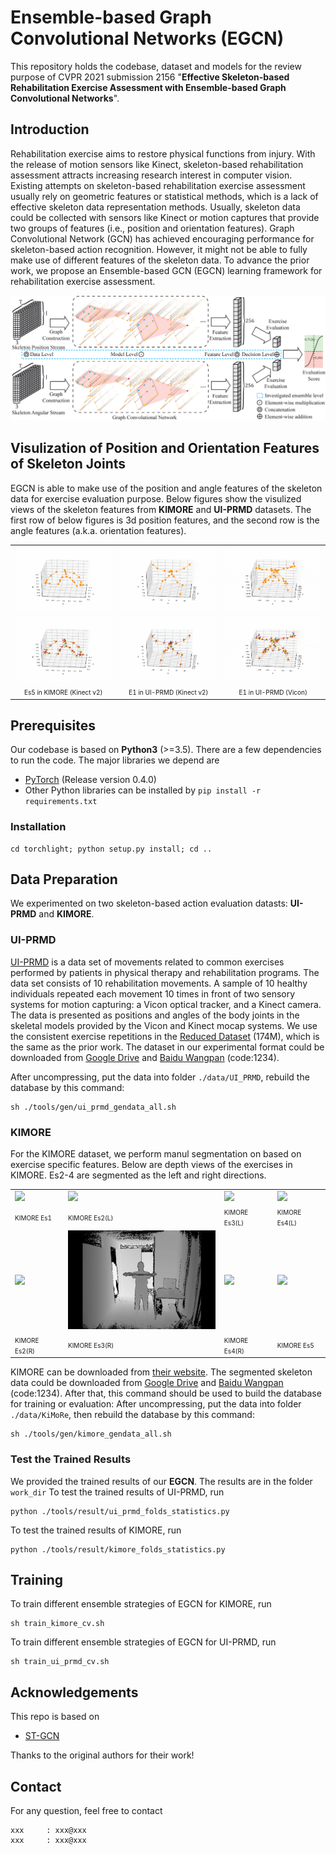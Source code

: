 # Ensemble-based Graph Convolutional Networks (EGCN)
This repository holds the codebase, dataset and models for the review purpose of CVPR 2021 submission 2156 "**Effective Skeleton-based Rehabilitation Exercise Assessment with Ensemble-based Graph Convolutional Networks**".

## Introduction
Rehabilitation exercise aims to restore physical functions from injury. With the release of motion sensors like Kinect, skeleton-based rehabilitation assessment attracts increasing research interest in computer vision. Existing attempts on skeleton-based rehabilitation exercise assessment usually rely on geometric features or statistical methods, which is a lack of effective skeleton data representation methods. Usually, skeleton data could be collected with sensors like Kinect or motion captures that provide two groups of features (i.e., position and orientation features). Graph Convolutional Network (GCN) has achieved encouraging performance for skeleton-based action recognition. However, it might not be able to fully make use of different features of the skeleton data. To advance the prior work, we propose an Ensemble-based GCN (EGCN) learning framework for rehabilitation exercise assessment.

<div align="center">
    <img src="resource/info/ensemble_framework.png">
</div>

## Visulization of Position and Orientation Features of Skeleton Joints
EGCN is able to make use of the position and angle features of the skeleton data for exercise evaluation purpose.
Below figures show the visulized views of the skeleton features from **KIMORE** and **UI-PRMD** datasets. The first row of below figures is 3d position features, and the second row is the angle features (a.k.a. orientation features).

<table style="width:100%; table-layout:fixed;">
  <tr>
    <td><img width="250px" src="resource/samples/pos_kimore.gif"></td>
    <td><img width="250px" src="resource/samples/pos_uiprmd_kinect.gif"></td>
    <td><img width="250px" src="resource/samples/pos_uiprmd_vicon.gif"></td>
  </tr>
  <tr></tr>
  <tr>
    <td><img width="250px" src="resource/samples/ang_kimore.gif"></td>
    <td><img width="250px" src="resource/samples/ang_uiprmd_kinect.gif"></td>
    <td><img width="250px" src="resource/samples/ang_uiprmd_vicon.gif"></td>
  </tr>
  <tr>
    <td style="text-align:center"><font size="1">Es5 in KIMORE (Kinect v2)<font></td>
    <td style="text-align:center"><font size="1">E1 in UI-PRMD (Kinect v2)<font></td>
    <td style="text-align:center"><font size="1">E1 in UI-PRMD (Vicon)<font></td>
  </tr>
</table>

## Prerequisites
Our codebase is based on **Python3** (>=3.5). There are a few dependencies to run the code. The major libraries we depend are
- [PyTorch](http://pytorch.org/) (Release version 0.4.0)
- Other Python libraries can be installed by `pip install -r requirements.txt`

### Installation
```
cd torchlight; python setup.py install; cd ..
```

## Data Preparation

We experimented on two skeleton-based action evaluation datasts: **UI-PRMD** and **KIMORE**.

### UI-PRMD
[UI-PRMD](https://webpages.uidaho.edu/ui-prmd/) is a data set of movements related to common exercises performed by patients in physical therapy and rehabilitation programs. The data set consists of 10 rehabilitation movements. A sample of 10 healthy individuals repeated each movement 10 times in front of two sensory systems for motion capturing: a Vicon optical tracker, and a Kinect camera. The data is presented as positions and angles of the body joints in the skeletal models provided by the Vicon and Kinect mocap systems. We use the consistent exercise repetitions in the [Reduced Dataset](https://webpages.uidaho.edu/ui-prmd/Reduced%20Data.zip) (174M), which is the same as the prior work. The dataset in our experimental format could be downloaded from [Google Drive](https://drive.google.com/file/d/1bGVFdyi-ZaTX9UGBV9EnuuBSS8i1iSqq/view?usp=sharing) and [Baidu Wangpan](https://pan.baidu.com/s/1E6ETUCxDUw1WQiQORNqtYg) (code:1234).

After uncompressing, put the data into folder ```./data/UI_PRMD```, rebuild the database by this command:
```
sh ./tools/gen/ui_prmd_gendata_all.sh
```

### KIMORE
For the KIMORE dataset, we perform manul segmentation on based on exercise specific features. Below are depth views of the exercises in KIMORE. Es2-4 are segmented as the left and right directions.

<table style="width:100%; table-layout:fixed;">
  <tr>
    <td><img width="250px" src="resource/samples/Es1.gif"></td>
    <td><img width="250px" src="resource/samples/Es2_L.gif"></td>
    <td><img width="250px" src="resource/samples/Es3_L.gif"></td>
    <td><img width="250px" src="resource/samples/Es4_L.gif"></td>
  </tr>
  <tr>
    <td><font size="1">KIMORE Es1<font></td>
    <td><font size="1">KIMORE Es2(L)<font></td>
    <td><font size="1">KIMORE Es3(L)<font></td>
    <td><font size="1">KIMORE Es4(L)<font></td>
  </tr>
  <tr>
    <td><img width="250px" src="resource/samples/Es2_R.gif"></td>
    <td><img width="250px" src="resource/samples/Es3_R.gif"></td>
    <td><img width="250px" src="resource/samples/Es4_R.gif"></td>
    <td><img width="250px" src="resource/samples/Es5.gif"></td>
  </tr>
  <tr>
    <td><font size="1">KIMORE Es2(R)<font></td>
    <td><font size="1">KIMORE Es3(R)<font></td>
    <td><font size="1">KIMORE Es4(R)<font></td>
    <td><font size="1">KIMORE Es5<font></td>
  </tr>
</table>

KIMORE can be downloaded from [their website](https://vrai.dii.univpm.it/content/kimore-dataset). The segmented skeleton data could be downloaded from [Google Drive](https://drive.google.com/file/d/15GOEOJFcZDLqC8iEw9t3bi6LGJksc9w8/view?usp=sharing) and [Baidu Wangpan](https://pan.baidu.com/s/1VKRJTvhCxQwIYDdvBT2mYg) (code:1234). After that, this command should be used to build the database for training or evaluation:
After uncompressing, put the data into folder ```./data/KiMoRe```, then rebuild the database by this command:
```
sh ./tools/gen/kimore_gendata_all.sh
```

### Test the Trained Results
We provided the trained results of our **EGCN**. The results are in the folder ``` work_dir ```
To test the trained results of UI-PRMD, run
```
python ./tools/result/ui_prmd_folds_statistics.py
```
To test the trained results of KIMORE, run
```
python ./tools/result/kimore_folds_statistics.py
```

## Training
To train different ensemble strategies of EGCN for KIMORE, run
```
sh train_kimore_cv.sh
```

To train different ensemble strategies of EGCN for UI-PRMD, run
```
sh train_ui_prmd_cv.sh
```

## Acknowledgements
This repo is based on
- [ST-GCN](https://github.com/yysijie/st-gcn)

Thanks to the original authors for their work!

## Contact
For any question, feel free to contact
```
xxx     : xxx@xxx
xxx     : xxx@xxx
```
